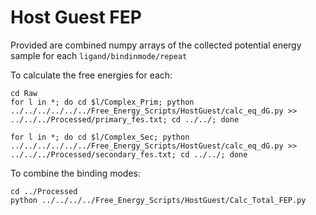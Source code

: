 # Host Guest FEP

Provided are combined numpy arrays of the collected potential energy sample for each `ligand/bindinmode/repeat`

To calculate the free energies for each:
```
cd Raw
for l in *; do cd $l/Complex_Prim; python ../../../../../../Free_Energy_Scripts/HostGuest/calc_eq_dG.py >> ../../../Processed/primary_fes.txt; cd ../../; done

for l in *; do cd $l/Complex_Sec; python ../../../../../../Free_Energy_Scripts/HostGuest/calc_eq_dG.py >> ../../../Processed/secondary_fes.txt; cd ../../; done

```

To combine the binding modes:

```
cd ../Processed
python ../../../../Free_Energy_Scripts/HostGuest/Calc_Total_FEP.py
```

